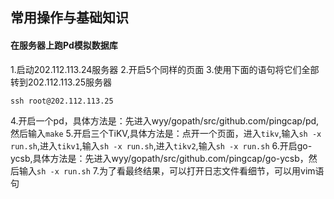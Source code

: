 ## 常用操作与基础知识

#### 在服务器上跑Pd模拟数据库 

1.启动202.112.113.24服务器
2.开启5个同样的页面
3.使用下面的语句将它们全部转到202.112.113.25服务器
```
ssh root@202.112.113.25
```
4.开启一个pd，具体方法是：先进入wyy/gopath/src/github.com/pingcap/pd,然后输入```make```
5.开启三个TiKV,具体方法是：点开一个页面，进入```tikv```,输入```sh -x run.sh```,进入```tikv1```,输入```sh -x run.sh```,进入```tikv2```,输入```sh -x run.sh```
6.开启go-ycsb,具体方法是：先进入wyy/gopath/src/github.com/pingcap/go-ycsb，然后输入```sh -x run.sh```
7.为了看最终结果，可以打开日志文件看细节，可以用vim语句